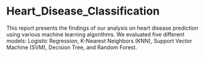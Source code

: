 # Heart_Disease_Classification
This report presents the findings of our analysis on heart disease prediction using various machine learning algorithms. We evaluated five different models: Logistic Regression, K-Nearest Neighbors (KNN), Support Vector Machine (SVM), Decision Tree, and Random Forest.
